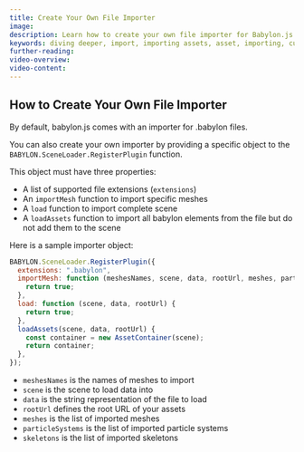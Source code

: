 ```yaml
---
title: Create Your Own File Importer
image:
description: Learn how to create your own file importer for Babylon.js.
keywords: diving deeper, import, importing assets, asset, importing, custom importer
further-reading:
video-overview:
video-content:
---
```


## How to Create Your Own File Importer

By default, babylon.js comes with an importer for .babylon files.

You can also create your own importer by providing a specific object to the `BABYLON.SceneLoader.RegisterPlugin` function.

This object must have three properties:

- A list of supported file extensions (`extensions`)
- An `importMesh` function to import specific meshes
- A `load` function to import complete scene
- A `loadAssets` function to import all babylon elements from the file but do not add them to the scene

Here is a sample importer object:

```javascript
BABYLON.SceneLoader.RegisterPlugin({
  extensions: ".babylon",
  importMesh: function (meshesNames, scene, data, rootUrl, meshes, particleSystems, skeletons) {
    return true;
  },
  load: function (scene, data, rootUrl) {
    return true;
  },
  loadAssets(scene, data, rootUrl) {
    const container = new AssetContainer(scene);
    return container;
  },
});
```

- `meshesNames` is the names of meshes to import
- `scene` is the scene to load data into
- `data` is the string representation of the file to load
- `rootUrl` defines the root URL of your assets
- `meshes` is the list of imported meshes
- `particleSystems` is the list of imported particle systems
- `skeletons` is the list of imported skeletons
